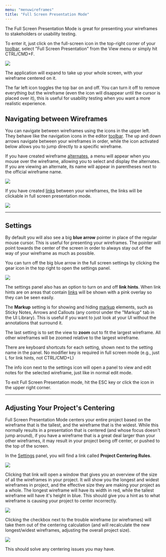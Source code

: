 ```yaml
---
menu: "menuwireframes"
title: "Full Screen Presentation Mode"
---
```


The Full Screen Presentation Mode is great for presenting your wireframes to stakeholders or usability testing.

To enter it, just click on the full-screen icon in the top-right corner of your [toolbar](../overview/#the-toolbar), select "Full Screen Presentation" from the View menu or simply hit CTRL/CMD+F.

![](//media.balsamiq.com/img/support/docs/bw/fullscreen-topbar.png)

The application will expand to take up your whole screen, with your wireframe centered on it.

The far left icon toggles the top bar on and off. You can turn it off to remove everything but the wireframe (even the icon will disappear until the cursor is placed over it), this is useful for usability testing when you want a more realistic experience.

## Navigating between Wireframes

You can navigate between wireframes using the icons in the upper left. They behave like the navigation icons in the editor [toolbar](../overview/#the-toolbar). The up and down arrows navigate between your wireframes in order, while the icon activated below allows you to jump directly to a specific wireframe.   

If you have created wireframe [alternates](../alternates), a menu will appear when you mouse over the wireframe, allowing you to select and display the alternates. If you are viewing an alternate, its name will appear in parentheses next to the official wireframe name.

![](//media.balsamiq.com/img/support/docs/bw/fullscreen-navigation.png)

If you have created [links](../linking/) between your wireframes, the links will be clickable in full screen presentation mode.

![](//media.balsamiq.com/img/support/docs/bw/bighand.png)

---

## Settings

By default you will also see a big **blue arrow** pointer in place of the regular mouse cursor. This is useful for presenting your wireframes. The pointer will point towards the center of the screen in order to always stay out of the way of your wireframe as much as possible.

You can turn off the big blue arrow in the full screen settings by clicking the gear icon in the top right to open the settings panel.

![](//media.balsamiq.com/img/support/docs/bw/fullscreen-settings.png)

The settings panel also has an option to turn on and off **link hints**. When link hints are on areas that contain [links](../linking/) will be shown with a pink overlay so they can be seen easily.

The **Markup** setting is for showing and hiding [markup](../markup/) elements, such as Sticky Notes, Arrows and Callouts (any control under the "Markup" tab in the UI Library). This is useful if you want to just look at your UI without the annotations that surround it.

The last setting is to set the view to **zoom** out to fit the largest wireframe. All other wireframes will be zoomed relative to the largest wireframe.

There are keyboard shortcuts for each setting, shown next to the setting name in the panel. No modifier key is required in full screen mode (e.g., just L for link hints, not CTRL/CMD+L)

The info icon next to the settings icon will open a panel to view and edit notes for the selected wireframe, just like in normal edit mode.

To exit Full Screen Presentation mode, hit the ESC key or click the icon in the upper right corner.

---

## Adjusting Your Project's Centering

Full Screen Presentation Mode centers your entire project based on the wireframe that is the tallest, and the wireframe that is the widest. While this normally results in a presentation that is centered (and whose focus doesn't jump around), if you have a wireframe that is a great deal larger than your other wireframes, it may result in your project being off center, or pushed to the top of the screen.

In the [Settings](../fullscreen#settings) panel, you will find a link called **Project Centering Rules**.

![](//media.balsamiq.com/img/support/docs/bw/fullscreen-settings-centering.png)

Clicking that link will open a window that gives you an overview of the size of all the wireframes in your project. It will show you the longest and widest wireframes in project, and the effective size they are making your project as a whole. The longest wireframe will have its width in red, while the tallest wireframe will have it's height in blue. This should give you a hint as to what wireframe is causing your project to center incorrectly.

![](//media.balsamiq.com/img/support/docs/bw/fullscreen-centering_rules_default.png)

Clicking the checkbox next to the trouble wireframe (or wireframes) will take them out of the centering calculation (and will recalculate the new longest/widest wireframes, adjusting the overall project size).

![](//media.balsamiq.com/img/support/docs/bw/fullscreen-centering_rules_changed.png)

This should solve any centering issues you may have.
